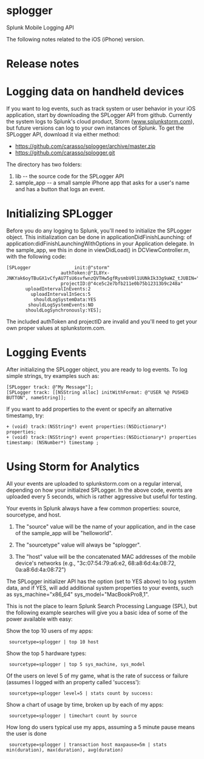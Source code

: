 splogger
========

Splunk Mobile Logging API

The following notes related to the iOS (iPhone) version.


# Release notes #


# Logging data on handheld devices #

If you want to log events, such as track system or user behavior in
your iOS application, start by downloading the SPLogger API from
github. Currently the system logs to Splunk's cloud product, Storm
(www.splunkstorm.com), but future versions can log to your own instances
of Splunk.  To get the SPLogger API, download it via either method:

*  https://github.com/carasso/splogger/archive/master.zip
*  https://github.com/carasso/splogger.git

The directory has two folders:

1. lib --  the source code for the SPLogger API
2. sample_app -- a small sample iPhone app that asks for a user's name
   and has a button that logs an event.


# Initializing SPLogger #

Before you do any logging to Splunk, you'll need to initialize the
SPLogger object.  This initialization can be done in applicationDidFinishLaunching:
of application:didFinishLaunchingWithOptions in your Application delegate.  In the
sample_app, we this in done in viewDidLoad() in DCViewController.m, with the 
following code:
 
    [SPLogger                init:@"storm" 
                        authToken:@"IL8Yx-JNKYak6oyTBuGX1vCfyAU7TsU6svfwnzQVTHw5gfRysmbV0l1UUNkIk33g9aWZ_tJUBIN="
                        projectID:@"4ce5c2e7bfb211e0b75b12313b9c248a"
           uploadIntervalInEvents:2 
             uploadIntervalInSecs:5 
              shouldLogSystemData:YES 
            shouldLogSystemEvents:NO 
           shouldLogSynchronously:YES];

The included authToken and projectID are invalid and you'll need to get your own proper values at splunkstorm.com.




# Logging Events #
After initializing the SPLogger object, you are ready to log events. To log simple strings, try examples such as:

    [SPLogger track: @"My Message"];
    [SPLogger track: [[NSString alloc] initWithFormat: @"USER %@ PUSHED BUTTON", nameString]];

If you want to add properties to the event or specify an alternative timestamp, try:

    + (void) track:(NSString*) event properties:(NSDictionary*) properties;
    + (void) track:(NSString*) event properties:(NSDictionary*) properties timestamp: (NSNumber*) timestamp ;


# Using Storm for Analytics

All your events are uploaded to splunkstorm.com on a regular interval,
depending on how your initialzed SPLogger.  In the above code, events
are uploaded every 5 seconds, which is rather aggressive but useful
for testing.

Your events in Splunk always have a few common properties: source,
sourcetype, and host.  

1. The "source" value will be the name of your application, and in the
   case of the sample_app will be "helloworld".

2. The "sourcetype" value will always be "splogger".

3. The "host" value will be the concatenated MAC addresses of the
   mobile device's networks (e.g., "3c:07:54:79:a6:e2,
   68:a8:6d:4a:08:72, 0a:a8:6d:4a:08:72")

The SPLogger initializer API has the option (set to YES above) to log
system data, and if YES, will add additional system properties to your
events, such as sys_machine="x86_64" sys_model="MacBookPro8,1".

This is not the place to learn Splunk Search Processing Language
(SPL), but the following example searches will give you a basic idea
of some of the power available with easy:

Show the top 10 users of my apps:  

     sourcetype=splogger | top 10 host

Show the top 5 hardware types:

     sourcetype=splogger | top 5 sys_machine, sys_model

Of the users on level 5 of my game, what is the rate of success or failure (assumes I logged with an property called 'success'):

     sourcetype=splogger level=5 | stats count by success:

Show a chart of usage by time, broken up by each of my apps:

     sourcetype=splogger | timechart count by source

How long do users typical use my apps, assuming a 5 minute pause means the user is done

     sourcetype=splogger | transaction host maxpause=5m | stats min(duration), max(duration), avg(duration)
